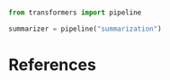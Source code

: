 # 


```python
from transformers import pipeline

summarizer = pipeline("summarization")
```

# References